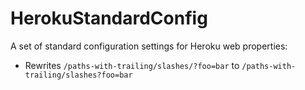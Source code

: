 # HerokuStandardConfig

A set of standard configuration settings for Heroku web properties:

- Rewrites `/paths-with-trailing/slashes/?foo=bar` to `/paths-with-trailing/slashes?foo=bar`
